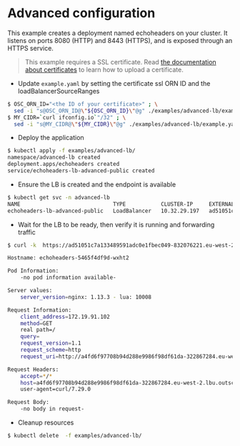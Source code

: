 # Advanced configuration
 
This example creates a deployment named echoheaders on your cluster. It listens on ports 8080 (HTTP) and 8443 (HTTPS), and is exposed through an HTTPS service.

> This example requires a SSL certificate. Read [the documentation about certificates](https://docs.outscale.com/en/userguide/Uploading-a-Server-Certificate.html) to learn how to upload a certificate.
    
- Update `example.yaml` by setting the certificate ssl ORN ID and the loadBalancerSourceRanges
```sh
$ OSC_ORN_ID="<the ID of your certificate>" ; \
  sed -i "s@OSC_ORN_ID@\"${OSC_ORN_ID}\"@g" ./examples/advanced-lb/example.yaml
$ MY_CIDR=`curl ifconfig.io`"/32" ; \
  sed -i "s@MY_CIDR@\"${MY_CIDR}\"@g" ./examples/advanced-lb/example.yaml
```

- Deploy the application
```sh
$ kubectl apply -f examples/advanced-lb/
namespace/advanced-lb created
deployment.apps/echoheaders created
service/echoheaders-lb-advanced-public created
```

- Ensure the LB is created and the endpoint is available
```sh	
$ kubectl get svc -n advanced-lb
NAME                             TYPE           CLUSTER-IP     EXTERNAL-IP                                                             PORT(S)                      AGE
echoheaders-lb-advanced-public   LoadBalancer   10.32.29.197   ad51051c7a133489591adc0e1fbec049-832076221.eu-west-2.lbu.outscale.com   80:31174/TCP,443:31249/TCP   84m
```


- Wait for the LB to be ready, then verify it is running and forwarding traffic
```sh
$ curl -k  https://ad51051c7a133489591adc0e1fbec049-832076221.eu-west-2.lbu.outscale.com/

Hostname: echoheaders-5465f4df9d-wxht2

Pod Information:
	-no pod information available-

Server values:
	server_version=nginx: 1.13.3 - lua: 10008

Request Information:
	client_address=172.19.91.102
	method=GET
	real path=/
	query=
	request_version=1.1
	request_scheme=http
	request_uri=http://a4fd6f97708b94d288e9986f98df61da-322867284.eu-west-2.lbu.outscale.com:8080/

Request Headers:
	accept=*/*
	host=a4fd6f97708b94d288e9986f98df61da-322867284.eu-west-2.lbu.outscale.com
	user-agent=curl/7.29.0

Request Body:
	-no body in request-
```

- Cleanup resources
```sh
$ kubectl delete  -f examples/advanced-lb/
```



